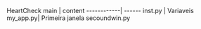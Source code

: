 HeartCheck
main | content
------------| ------
inst.py | Variaveis
my_app.py| Primeira janela
secoundwin.py
